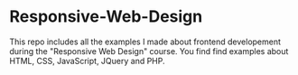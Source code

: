 # Responsive-Web-Design

This repo includes all the examples I made about frontend developement during the "Responsive Web Design" course.
You find find examples about HTML, CSS, JavaScript, JQuery and PHP.
